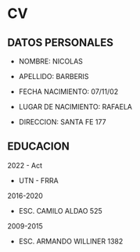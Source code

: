 # CV
## DATOS PERSONALES
* NOMBRE: NICOLAS

* APELLIDO: BARBERIS

* FECHA NACIMIENTO: 07/11/02

* LUGAR DE NACIMIENTO: RAFAELA

* DIRECCION: SANTA FE 177

## EDUCACION
2022 - Act
* UTN - FRRA

2016-2020
* ESC. CAMILO ALDAO 525

2009-2015
* ESC. ARMANDO WILLINER 1382
